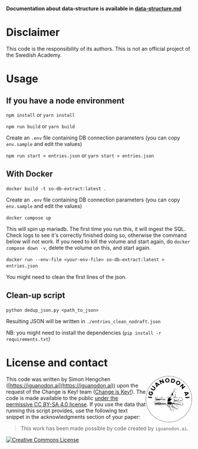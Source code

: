 **Documentation about data-structure is available in [data-structure.md](data-structure.md)**
# Disclaimer

This code is the responsibility of its authors. This is not an official project of the Swedish Academy.

# Usage

## If you have a node environment

`npm install` or `yarn install`

`npm run build` or `yarn build`

Create an `.env` file containing DB connection parameters (you can copy `env.sample` and edit the values)

`npm run start > entries.json` or `yarn start > entries.json`

## With Docker

`docker build -t so-db-extract:latest .`

Create an `.env` file containing DB connection parameters (you can copy `env.sample` and edit the values)

`docker compose up`

This will spin up mariadb. The first time you run this, it will ingest the SQL. Check logs to see it's correctly finished doing so, otherwise the command below will not work. If you need to kill the volume and start again, do `docker compose down -v`, delete the volume on this, and start again. 

`docker run --env-file <your-env-file> so-db-extract:latest > entries.json`

You might need to clean the first lines of the json.

## Clean-up script

`python dedup_json.py <path_to_json>`

Resulting JSON will be written in `./entries_clean_nodraft.json`

NB: you might need to install the dependencies (`pip install -r requirements.txt`)


# License and contact

<a href="https://iguanodon.ai"><img src="./img/iguanodon.ai.png" width="125" height="125" align="right" /></a>

This code was written by Simon Hengchen ([https://iguanodon.ai](https://iguanodon.ai)) upon the request of the Change is Key! team ([Change is Key!](https://changeiskey.org/)). The code is made available to the public [under the permissive CC BY-SA 4.0 license](http://creativecommons.org/licenses/by-sa/4.0/). If you use the data that running this script provides, use the following text snippet in the acknowledgments section of your paper:
> This work has been made possible by code created by `iguanodon.ai`.

 <a rel="license" href="http://creativecommons.org/licenses/by-sa/4.0/"><img alt="Creative Commons License" style="border-width:0" src="https://i.creativecommons.org/l/by-sa/4.0/88x31.png" /></a>
